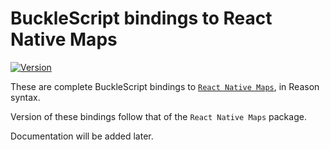 # BuckleScript bindings to React Native Maps

[![Version](https://img.shields.io/npm/v/reason-react-native-maps.svg)](https://www.npmjs.com/package/reason-react-native-maps)

These are complete BuckleScript bindings to [`React Native Maps`](https://github.com/react-native-community/react-native-maps), in Reason syntax.

Version of these bindings follow that of the `React Native Maps` package.

Documentation will be added later.
